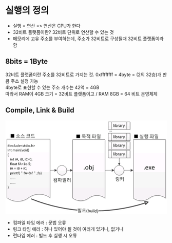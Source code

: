# 실행의 정의

- 실행 = 연산 => 연산은 CPU가 한다 
- 32비트 플랫폼이란? 32비트 단위로 연산할 수 있는 것
- 메모리에 고유 주소를 부여하는데, 주소가 32비트로 구성될때 32비트 플랫폼이라 함

## 8bits = 1Byte
 32비트 플랫폼이란 주소를 32비트로 가지는 것. 0xffffffff = 4byte = (2의 32승)개 만큼 주소 설정 가능  
 4byte로 표현할 수 있는 주소 개수는 42억 = 4GB  
 따라서 RAM이 4GB 크기 = 32비트 플랫폼이고 / RAM 8GB = 64 비트 운영체제  
 
 ## Compile, Link & Build
 ![Compile, Link, Build](/Images/Process.png)
 - 컴파일 타임 에러 : 문법 오류
 - 링크 타임 에러 : 하나 있어야 될 것이 여러개 있거나, 없거나
 - 런타임 에러 : 빌드 후 실행 시 오류 

